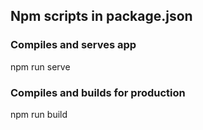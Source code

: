 
## Npm scripts in package.json

### Compiles and serves app
npm run serve

### Compiles and builds for production
npm run build